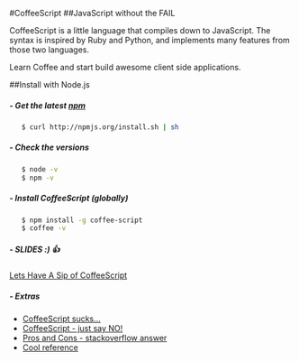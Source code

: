#CoffeeScript
##JavaScript without the FAIL

CoffeeScript is a little language that compiles down to JavaScript.
The syntax is inspired by Ruby and Python, and implements many features from those two languages.

Learn Coffee and start build awesome client side applications.

##Install with Node.js
##### - Get the latest [npm](www.npmjs.com)
 ```bash
    $ curl http://npmjs.org/install.sh | sh
```

##### - Check the versions
 ```bash
    $ node -v
    $ npm -v
```

##### - Install CoffeeScript (globally)
 ```bash
    $ npm install -g coffee-script
    $ coffee -v
```

##### - SLIDES :) :+1:
[Lets Have A Sip of CoffeeScript](http://slides.com/jonathanleonelgasparrini/coffeescript)

##### - Extras
- [CoffeeScript sucks...](http://rjzaworski.com/2012/12/coffeescript-sucks)
- [CoffeeScript - just say NO!](http://cholla.mmto.org/computers/web/rails/coffeescript.html)
- [Pros and Cons - stackoverflow answer](http://stackoverflow.com/a/3287166/2853466)
- [Cool reference](http://bodil.lol/coffeescript)
